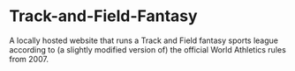 # Track-and-Field-Fantasy
A locally hosted website that runs a Track and Field fantasy sports league according to (a slightly modified version of) the official World Athletics rules from 2007.

